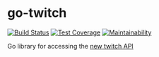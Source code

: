 # go-twitch

[![Build Status](https://travis-ci.org/grsakea/go-twitch.svg?branch=master)](https://travis-ci.org/grsakea/go-twitch)
[![Test Coverage](https://api.codeclimate.com/v1/badges/49c42930bc37347f005c/test_coverage)](https://codeclimate.com/github/grsakea/go-twitch/test_coverage)
[![Maintainability](https://api.codeclimate.com/v1/badges/49c42930bc37347f005c/maintainability)](https://codeclimate.com/github/grsakea/go-twitch/maintainability)

Go library for accessing the [new twitch API](https://dev.twitch.tv/docs/api)

